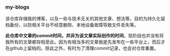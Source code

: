 ### my-blogs

该仓库存储我的博客，以及一些与技术无关的其他文章、想法等，目的为持久化留档备份，以防相关平台不经意删除、本地设备故障导致文件丢失等。

**此仓库中文章的commit时间，并非为该文章实际创作的时间**，现阶段也并没有将我所有的文章都存档至此。因为有相当多的文章我是先发布在一些平台上，而后才在github上留档的。除此之外，有时为了清理commit记录，也会对仓库重置。

